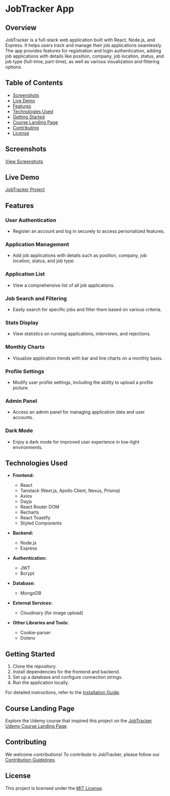 # JobTracker App

## Overview

JobTracker is a full-stack web application built with React, Node.js, and Express. It helps users track and manage their job applications seamlessly. The app provides features for registration and login authentication, adding job applications with details like position, company, job location, status, and job type (full-time, part-time), as well as various visualization and filtering options.

## Table of Contents

- [Screenshots](#screenshots)
- [Live Demo](#live-demo)
- [Features](#features)
- [Technologies Used](#technologies-used)
- [Getting Started](#getting-started)
- [Course Landing Page](#course-landing-page)
- [Contributing](#contributing)
- [License](#license)

## Screenshots

[View Screenshots](screenshots/)

## Live Demo

[JobTracker Project](https://github.com/yourusername/jobtracker)

## Features

### User Authentication

- Register an account and log in securely to access personalized features.

### Application Management

- Add job applications with details such as position, company, job location, status, and job type.

### Application List

- View a comprehensive list of all job applications.

### Job Search and Filtering

- Easily search for specific jobs and filter them based on various criteria.

### Stats Display

- View statistics on running applications, interviews, and rejections.

### Monthly Charts

- Visualize application trends with bar and line charts on a monthly basis.

### Profile Settings

- Modify user profile settings, including the ability to upload a profile picture.

### Admin Panel

- Access an admin panel for managing application data and user accounts.

### Dark Mode

- Enjoy a dark mode for improved user experience in low-light environments.

## Technologies Used

- **Frontend:**

  - React
  - Tanstack (Next.js, Apollo Client, Nexus, Prisma)
  - Axios
  - Dayjs
  - React Router DOM
  - Recharts
  - React Toastify
  - Styled Components

- **Backend:**

  - Node.js
  - Express

- **Authentication:**

  - JWT
  - Bcrypt

- **Database:**

  - MongoDB

- **External Services:**

  - Cloudinary (for image upload)

- **Other Libraries and Tools:**
  - Cookie-parser
  - Dotenv

## Getting Started

1. Clone the repository.
2. Install dependencies for the frontend and backend.
3. Set up a database and configure connection strings.
4. Run the application locally.

For detailed instructions, refer to the [Installation Guide](docs/installation.md).

## Course Landing Page

Explore the Udemy course that inspired this project on the [JobTracker Udemy Course Landing Page](https://www.udemy.com/course/your-course-slug/).

## Contributing

We welcome contributions! To contribute to JobTracker, please follow our [Contribution Guidelines](CONTRIBUTING.md).

## License

This project is licensed under the [MIT License](LICENSE).
